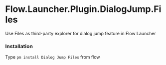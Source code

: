 # Flow.Launcher.Plugin.DialogJump.Files

Use Files as third-party explorer for dialog jump feature in Flow Launcher

### Installation
Type `pm install Dialog Jump Files` from flow

